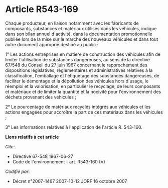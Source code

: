 # Article R543-169

Chaque producteur, en liaison notamment avec les fabricants de composants, substances et matériaux utilisés dans les
véhicules, indique dans son bilan annuel d'activité, dans la documentation promotionnelle publiée lors de la mise sur le
marché des nouveaux véhicules et dans tout autre document approprié destiné au public :

1° Les actions entreprises en matière de construction des véhicules afin de limiter l'utilisation de substances dangereuses,
au sens de la directive 67/548 du Conseil du 27 juin 1967 concernant le rapprochement des dispositions législatives,
réglementaires et administratives relatives à la classification, l'emballage et l'étiquetage des substances dangereuses, de
faciliter le démontage et la dépollution des véhicules hors d'usage, le réemploi et la valorisation, en particulier le
recyclage, de leurs composants et matériaux et de limiter la quantité et la nocivité pour l'environnement des déchets
provenant des véhicules ;

2° Le pourcentage de matériaux recyclés intégrés aux véhicules et les actions engagées pour accroître la part de ces
matériaux dans les véhicules ;

3° Les informations relatives à l'application de l'article R. 543-160.

**Liens relatifs à cet article**

_Cite_:

  - Directive 67-548 1967-06-27
  - Code de l'environnement - art. R543-160 (V)

_Codifié par_:

  - Décret n°2007-1467 2007-10-12 JORF 16 octobre 2007
